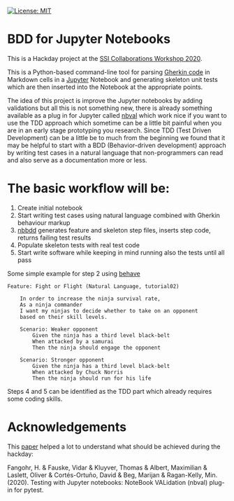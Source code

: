 [![License: MIT](https://img.shields.io/badge/License-MIT-yellow.svg)](https://opensource.org/licenses/MIT)

# BDD for Jupyter Notebooks

This is a Hackday project at the [SSI Collaborations Workshop
2020](https://www.software.ac.uk/cw20).

This is a Python-based command-line tool for parsing
[Gherkin code](https://cucumber.io/docs/gherkin/reference/) in Markdown cells
in a [Jupyter](https://jupyter.org/) Notebook and generating skeleton unit
tests which are then inserted into the Notebook at the appropriate points.

The idea of this project is improve the Jupyter notebooks by adding validations but all
this is not something new, there is already something available as a plug in for Jupyter called [nbval](https://github.com/computationalmodelling/nbval)
which work nice if you want to use the TDD approach which sometime can be a little bit painful when you are in an 
early stage prototyping you research. Since TDD (Test Driven Development) can be a little be to much from the beginning we found that it may be helpful
to start with a BDD (Behavior-driven development) approach by writing test cases in a natural language that 
non-programmers can read and also serve as a documentation more or less.

# The basic workflow will be:
1. Create initial notebook
2. Start writing test cases using natural language combined with Gherkin behaviour markup
3. [nbbdd](https://github.com/pgmccann/nbbdd) generates feature and skeleton step files, inserts step code, returns failing test results
4. Populate skeleton tests with real test code
5. Start write software while keeping in mind running also the tests until all pass

Some simple example for step 2 using [behave ](http://behave.github.io/behave.example/tutorials/tutorial02.html)
    
    Feature: Fight or Flight (Natural Language, tutorial02)
    
        In order to increase the ninja survival rate,
        As a ninja commander
        I want my ninjas to decide whether to take on an opponent
        based on their skill levels.

        Scenario: Weaker opponent
            Given the ninja has a third level black-belt
            When attacked by a samurai
            Then the ninja should engage the opponent
    
        Scenario: Stronger opponent
            Given the ninja has a third level black-belt
            When attacked by Chuck Norris
            Then the ninja should run for his life


Steps 4 and 5 can be identified as the TDD part which already requires some coding skills. 

# Acknowledgements

This [paper](https://www.researchgate.net/publication/338594130_Testing_with_Jupyter_notebooks_NoteBook_VALidation_nbval_plug-in_for_pytest) helped a lot to understand what should be achieved during the hackday:

Fangohr, H. & Fauske, Vidar & Kluyver, Thomas & Albert, Maximilian & Laslett, Oliver & Cortés-Ortuño, David & Beg, Marijan & Ragan-Kelly, Min. (2020). Testing with Jupyter notebooks: NoteBook VALidation (nbval) plug-in for pytest. 
